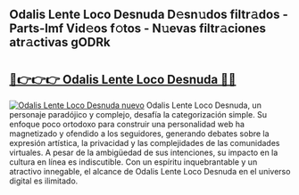 ## Odalis Lente Loco Desnuda D𝚎sn𝚞dos filtr𝚊dos - Parts-lmf Vid𝚎os f𝚘tos - N𝚞evas filtr𝚊ciones atr𝚊ctivas gODRk

# <h2><a href="http://mb1r05o.tromn.icu/?c=Odalis+Lente+Loco+Desnuda">🔗👉👉👉 Odalis Lente Loco Desnuda 🔗🔗</a></h2>

[![Odalis Lente Loco Desnuda nuevo](https://i.imgur.com/pEAQMta.gif)](http://mb1r05o.tromn.icu/?c=Odalis+Lente+Loco+Desnuda)
Odalis Lente Loco Desnuda, un personaje paradójico y complejo, desafía la categorización simple. Su enfoque poco ortodoxo para construir una personalidad web ha magnetizado y ofendido a los seguidores, generando debates sobre la expresión artística, la privacidad y las complejidades de las comunidades virtuales. A pesar de la ambigüedad de sus intenciones, su impacto en la cultura en línea es indiscutible. Con un espíritu inquebrantable y un atractivo innegable, el alcance de Odalis Lente Loco Desnuda en el universo digital es ilimitado.
